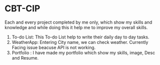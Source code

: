 # CBT-CIP
Each and every project  completed by me only, which show my skills and knowledge and while doing this it help me to improve my overall skills.
1) To-do List: This To-do List help to write their daily day to day tasks.
2) WeatherApp: Entering City name, we can check weather. Currently Facing issue beacuse API is not working.
3) Portfolio : I have made my portfolio which show my skills, image, Desc and Resume.

